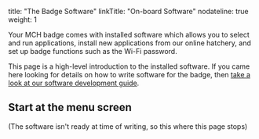 title: "The Badge Software"
linkTitle: "On-board Software"
nodateline: true
weight: 1

Your MCH badge comes with installed software which allows you to select and run applications, install new applications from our online hatchery, and set up badge functions such as the Wi-Fi password.

This page is a high-level introduction to the installed software. If you came here looking for details on how to write software for the badge, then [take a look at our software development guide](../software-development/).

## Start at the menu screen

(The software isn't ready at time of writing, so this where this page stops)

